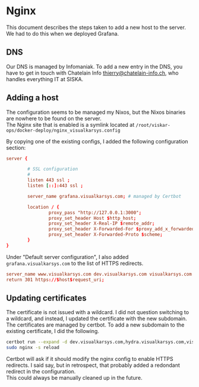 # Nginx

This document describes the steps taken to add a new host to the server. We had to do this when we deployed Grafana.

## DNS

Our DNS is managed by Infomaniak. To add a new entry in the DNS, you have to get in touch with Chatelain Info <thierry@chatelain-info.ch>, who handles everything IT at SISKA.

## Adding a host

The configuration seems to be managed my Nixos, but the Nixos binaries are nowhere to be found on the server.  
The Nginx site that is enabled is a symlink located at `/root/viskar-ops/docker-deploy/nginx_visualkarsys.config`

By copying one of the existing configs, I added the following configuration section:

```conf
server {

        # SSL configuration
        #
        listen 443 ssl ;
        listen [::]:443 ssl ;

        server_name grafana.visualkarsys.com; # managed by Certbot

        location / {
                proxy_pass "http://127.0.0.1:3000";
                proxy_set_header Host $http_host;
                proxy_set_header X-Real-IP $remote_addr;
                proxy_set_header X-Forwarded-For $proxy_add_x_forwarded_for;
                proxy_set_header X-Forwarded-Proto $scheme;
        }
}
```

Under "Default server configuration", I also added `grafana.visualkarsys.com` to the list of HTTPS redirects.

```conf
server_name www.visualkarsys.com dev.visualkarsys.com visualkarsys.com hydra.visualkarsys.com grafana.visualkarsys.com;
return 301 https://$host$request_uri;
```

## Updating certificates

The certificate is not issued with a wildcard. I did not question switching to a wildcard, and instead, I updated the certificate with the new subdomain.  
The certificates are managed by certbot. To add a new subdomain to the existing certificate, I did the following.

```bash
certbot run --expand -d dev.visualkarsys.com,hydra.visualkarsys.com,visualkarsys.com,www.visualkarsys.com,grafana.visualkarsys.com
sudo nginx -s reload
```

Certbot will ask if it should modify the nginx config to enable HTTPS redirects. I said say, but in retrospect, that probably added a redondant redirect in the configuration.  
This could always be manually cleaned up in the future.
